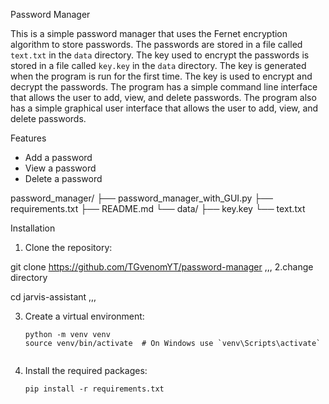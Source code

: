 Password Manager

This is a simple password manager that uses the Fernet encryption algorithm to store passwords. The passwords are stored in a file called `text.txt` in the `data` directory. The key used to encrypt the passwords is stored in a file called `key.key` in the `data` directory. The key is generated when the program is run for the first time. The key is used to encrypt and decrypt the passwords. The program has a simple command line interface that allows the user to add, view, and delete passwords. The program also has a simple graphical user interface that allows the user to 
add, view, and delete passwords.

Features
- Add a password
- View a password
- Delete a password

password_manager/
├── password_manager_with_GUI.py
├── requirements.txt
├── README.md
└── data/
    ├── key.key
    └── text.txt

Installation

1. Clone the repository:

git clone https://github.com/TGvenomYT/password-manager
 ,,,
2.change directory

cd jarvis-assistant
   ,,,

3. Create a virtual environment:
   ```
   python -m venv venv
   source venv/bin/activate  # On Windows use `venv\Scripts\activate`
   

4. Install the required packages:
   ```
   pip install -r requirements.txt
   ```


